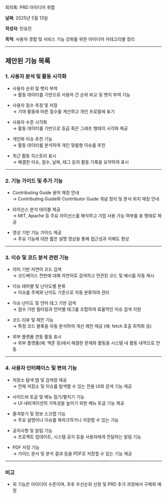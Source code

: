 회의록: PRD 아이디어 취합

**날짜**: 2025년 5월 13일  

**작성자**: 민유진  

**목적**: 사용자 경험 및 서비스 기능 강화를 위한 아이디어 카테고리별 정리

---

## 제안된 기능 목록

### 1. 사용자 분석 및 활동 시각화

- 사용자 순위 및 뱃지 부여  
  → 활동 데이터를 기반으로 사용자 간 순위 비교 및 뱃지 부여 기능

- 사용자 점수 측정 및 저장  
  → 기여 활동에 따른 점수를 계산하고 개인 프로필에 표기

- 사용자 수준 시각화  
  → 활동 데이터를 기반으로 등급 혹은 그래프 형태의 시각화 제공

- 개인화 이슈 추천 기능  
  → 활동 데이터를 분석하여 개인 맞춤형 이슈를 추천

- 최근 활동 히스토리 표시  
  → 해결한 이슈, 점수, 날짜, 태그 등의 활동 기록을 요약하여 표시

---

### 2. 기능 가이드 및 추가 기능

- Contributing Guide 용어 매칭 안내  
  → Contributing Guide와 Contributor Guide 개념 정리 및 문서 위치 매칭 안내

- 라이선스 분석 테이블 제공  
  → MIT, Apache 등 주요 라이선스를 해석하고 기업 사용 가능 여부를 표 형태로 제공

- 영상 기반 기능 가이드 제공  
  → 주요 기능에 대한 짧은 설명 영상을 통해 접근성과 이해도 향상

---

### 3. 이슈 및 코드 분석 관련 기능

- 의미 기반 자연어 코드 검색  
  → 코드베이스 전반에 대해 자연어로 검색하고 연관된 코드 및 예시를 자동 제시

- 이슈 테마별 및 난이도별 분류  
  → 이슈를 주제와 난이도 기준으로 자동 분류하여 관리

- 이슈 난이도 및 언어 태그 기반 검색  
  → 점수 기반 필터링과 언어별 태그를 조합하여 효율적인 이슈 검색 지원

- 코드 리뷰 및 제안 기능  
  → 특정 코드 블록을 자동 분석하여 개선 제안 제공 (예: fetch 호출 최적화 등)

- 외부 플랫폼 연동 활동 표시  
  → 외부 플랫폼(예: 백준 등)에서 해결한 문제와 활동을 시스템 내 활동 내역으로 연동

---

### 4. 사용자 인터페이스 및 편의 기능

- 저장소 탐색 탭 및 검색창 제공  
  → 전체 저장소 및 이슈를 탐색할 수 있는 전용 UI와 검색 기능 제공

- 사이드바 토글 및 메뉴 접기/펼치기 기능  
  → UI 내비게이션의 가독성을 높이기 위한 메뉴 토글 기능 제공

- 즐겨찾기 및 정보 스크랩 기능  
  → 주요 설명이나 이슈를 북마크하거나 저장할 수 있는 기능

- 공지사항 및 알림 기능  
  → 프로젝트 업데이트, 시스템 공지 등을 사용자에게 전달하는 알림 기능

- PDF 저장 기능  
  → 가이드 문서 및 분석 결과 등을 PDF로 저장할 수 있는 기능 제공

---

### 비고

- 위 기능은 아이디어 수준이며, 추후 우선순위 선정 및 PRD 추가 과정에서 구체화 예정
